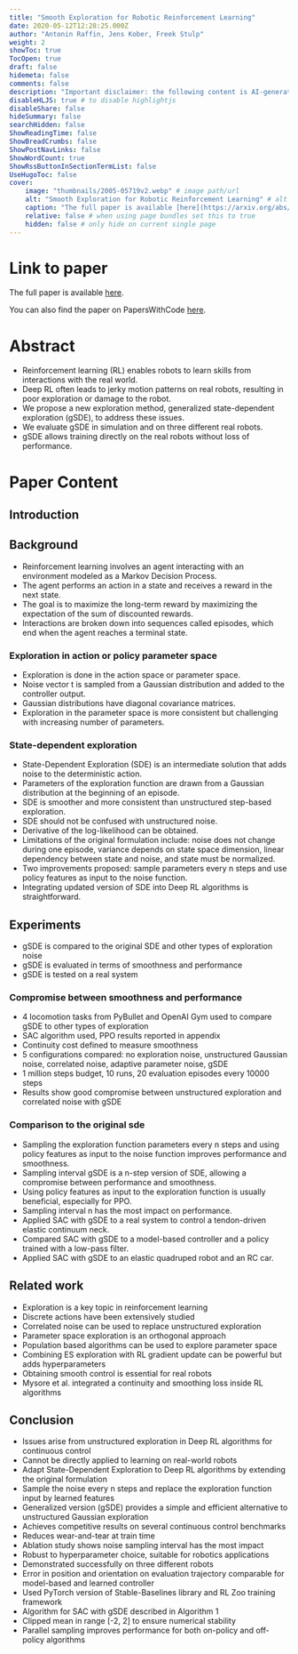 ```yaml
---
title: "Smooth Exploration for Robotic Reinforcement Learning"
date: 2020-05-12T12:28:25.000Z
author: "Antonin Raffin, Jens Kober, Freek Stulp"
weight: 2
showToc: true
TocOpen: true
draft: false
hidemeta: false
comments: false
description: "Important disclaimer: the following content is AI-generated, please make sure to fact check the presented information by reading the full paper."
disableHLJS: true # to disable highlightjs
disableShare: false
hideSummary: false
searchHidden: false
ShowReadingTime: false
ShowBreadCrumbs: false
ShowPostNavLinks: false
ShowWordCount: true
ShowRssButtonInSectionTermList: false
UseHugoToc: false
cover:
    image: "thumbnails/2005-05719v2.webp" # image path/url
    alt: "Smooth Exploration for Robotic Reinforcement Learning" # alt text
    caption: "The full paper is available [here](https://arxiv.org/abs/2005.05719)." # display caption under cover
    relative: false # when using page bundles set this to true
    hidden: false # only hide on current single page
---
```


# Link to paper
The full paper is available [here](https://arxiv.org/abs/2005.05719).

You can also find the paper on PapersWithCode [here](https://paperswithcode.com/paper/generalized-state-dependent-exploration-for).

# Abstract
- Reinforcement learning (RL) enables robots to learn skills from interactions with the real world.
- Deep RL often leads to jerky motion patterns on real robots, resulting in poor exploration or damage to the robot.
- We propose a new exploration method, generalized state-dependent exploration (gSDE), to address these issues.
- We evaluate gSDE in simulation and on three different real robots.
- gSDE allows training directly on the real robots without loss of performance.

# Paper Content

## Introduction

## Background
- Reinforcement learning involves an agent interacting with an environment modeled as a Markov Decision Process.
- The agent performs an action in a state and receives a reward in the next state.
- The goal is to maximize the long-term reward by maximizing the expectation of the sum of discounted rewards.
- Interactions are broken down into sequences called episodes, which end when the agent reaches a terminal state.

### Exploration in action or policy parameter space
- Exploration is done in the action space or parameter space.
- Noise vector t is sampled from a Gaussian distribution and added to the controller output.
- Gaussian distributions have diagonal covariance matrices.
- Exploration in the parameter space is more consistent but challenging with increasing number of parameters.

### State-dependent exploration
- State-Dependent Exploration (SDE) is an intermediate solution that adds noise to the deterministic action.
- Parameters of the exploration function are drawn from a Gaussian distribution at the beginning of an episode.
- SDE is smoother and more consistent than unstructured step-based exploration.
- SDE should not be confused with unstructured noise.
- Derivative of the log-likelihood can be obtained.
- Limitations of the original formulation include: noise does not change during one episode, variance depends on state space dimension, linear dependency between state and noise, and state must be normalized.
- Two improvements proposed: sample parameters every n steps and use policy features as input to the noise function.
- Integrating updated version of SDE into Deep RL algorithms is straightforward.

## Experiments
- gSDE is compared to the original SDE and other types of exploration noise
- gSDE is evaluated in terms of smoothness and performance
- gSDE is tested on a real system

### Compromise between smoothness and performance
- 4 locomotion tasks from PyBullet and OpenAI Gym used to compare gSDE to other types of exploration
- SAC algorithm used, PPO results reported in appendix
- Continuity cost defined to measure smoothness
- 5 configurations compared: no exploration noise, unstructured Gaussian noise, correlated noise, adaptive parameter noise, gSDE
- 1 million steps budget, 10 runs, 20 evaluation episodes every 10000 steps
- Results show good compromise between unstructured exploration and correlated noise with gSDE

### Comparison to the original sde
- Sampling the exploration function parameters every n steps and using policy features as input to the noise function improves performance and smoothness.
- Sampling interval gSDE is a n-step version of SDE, allowing a compromise between performance and smoothness.
- Using policy features as input to the exploration function is usually beneficial, especially for PPO.
- Sampling interval n has the most impact on performance.
- Applied SAC with gSDE to a real system to control a tendon-driven elastic continuum neck.
- Compared SAC with gSDE to a model-based controller and a policy trained with a low-pass filter.
- Applied SAC with gSDE to an elastic quadruped robot and an RC car.

## Related work
- Exploration is a key topic in reinforcement learning
- Discrete actions have been extensively studied
- Correlated noise can be used to replace unstructured exploration
- Parameter space exploration is an orthogonal approach
- Population based algorithms can be used to explore parameter space
- Combining ES exploration with RL gradient update can be powerful but adds hyperparameters
- Obtaining smooth control is essential for real robots
- Mysore et al. integrated a continuity and smoothing loss inside RL algorithms

## Conclusion
- Issues arise from unstructured exploration in Deep RL algorithms for continuous control
- Cannot be directly applied to learning on real-world robots
- Adapt State-Dependent Exploration to Deep RL algorithms by extending the original formulation
- Sample the noise every n steps and replace the exploration function input by learned features
- Generalized version (gSDE) provides a simple and efficient alternative to unstructured Gaussian exploration
- Achieves competitive results on several continuous control benchmarks
- Reduces wear-and-tear at train time
- Ablation study shows noise sampling interval has the most impact
- Robust to hyperparameter choice, suitable for robotics applications
- Demonstrated successfully on three different robots
- Error in position and orientation on evaluation trajectory comparable for model-based and learned controller
- Used PyTorch version of Stable-Baselines library and RL Zoo training framework
- Algorithm for SAC with gSDE described in Algorithm 1
- Clipped mean in range [-2, 2] to ensure numerical stability
- Parallel sampling improves performance for both on-policy and off-policy algorithms
